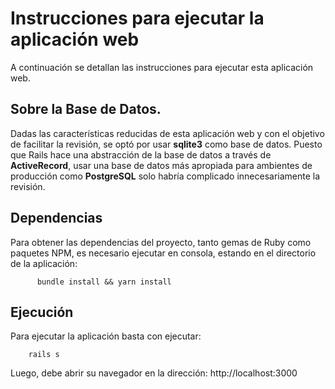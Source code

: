 # Instrucciones para ejecutar la aplicación web
A continuación se detallan las instrucciones para ejecutar esta aplicación web.

## Sobre la Base de Datos.
Dadas las características reducidas de esta aplicación web y con el objetivo de facilitar la revisión, se optó por usar **sqlite3** como base de datos. Puesto que Rails hace una abstracción de la base de datos a través de **ActiveRecord**, usar una base de datos más apropiada para ambientes de producción como **PostgreSQL** solo habría complicado innecesariamente la revisión.

## Dependencias
Para obtener las dependencias del proyecto, tanto gemas de Ruby como paquetes NPM, es necesario ejecutar en consola, estando en el directorio de la aplicación:

```
	  bundle install && yarn install
```

## Ejecución
Para ejecutar la aplicación basta con ejecutar:

```
    rails s
```

Luego, debe abrir su navegador en la dirección: http://localhost:3000
